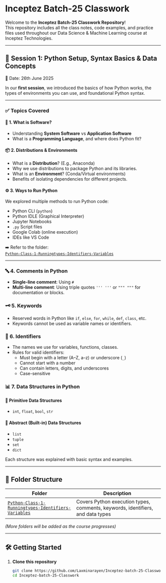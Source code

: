 # Inceptez Batch-25 Classwork

Welcome to the **Inceptez Batch-25 Classwork Repository**!  
This repository includes all the class notes, code examples, and practice files used throughout our Data Science & Machine Learning course at Inceptez Technologies.

---

## 📅 Session 1: Python Setup, Syntax Basics & Data Concepts  
📆 Date: 26th June 2025

In our **first session**, we introduced the basics of how Python works, the types of environments you can use, and foundational Python syntax.

---

### ✅ Topics Covered

#### 🧠 1. What is Software?
- Understanding **System Software** vs **Application Software**
- What is a **Programming Language**, and where does Python fit?

#### 📦 2. Distributions & Environments
- What is a **Distribution**? (E.g., Anaconda)
- Why we use distributions to package Python and its libraries.
- What is an **Environment**? (Conda/Virtual environments)
- Benefits of isolating dependencies for different projects.

#### ⚙️ 3. Ways to Run Python
We explored multiple methods to run Python code:
- Python CLI (`python`)
- Python IDLE (Graphical Interpreter)
- Jupyter Notebooks
- `.py` Script files
- Google Colab (online execution)
- IDEs like VS Code

➡️ Refer to the folder:  
[`Python-Class-1-Runningtypes-Identifiers-Variables`](./Python-Class-1-Runningtypes-Identifiers-Variables)

---

### 🔤 4. Comments in Python
- **Single-line comment**: Using `#`
- **Multi-line comment**: Using triple quotes `''' '''` or `""" """` for documentation or blocks.

### 🗝️ 5. Keywords
- Reserved words in Python like `if`, `else`, `for`, `while`, `def`, `class`, etc.
- Keywords cannot be used as variable names or identifiers.

### 🪪 6. Identifiers
- The names we use for variables, functions, classes.
- Rules for valid identifiers:
  - Must begin with a letter (A–Z, a–z) or underscore (`_`)
  - Cannot start with a number
  - Can contain letters, digits, and underscores
  - Case-sensitive

### 📊 7. Data Structures in Python

#### 🔹 Primitive Data Structures
- `int`, `float`, `bool`, `str`

#### 🔸 Abstract (Built-in) Data Structures
- `list`
- `tuple`
- `set`
- `dict`

Each structure was explained with basic syntax and examples.

---

## 📂 Folder Structure

| Folder | Description |
|--------|-------------|
| [`Python-Class-1-Runningtypes-Identifiers-Variables`](./Python-Class-1-Runningtypes-Identifiers-Variables) | Covers Python execution types, comments, keywords, identifiers, and data types |

*(More folders will be added as the course progresses)*

---

## 🛠 Getting Started

1. **Clone this repository**
   ```bash
   git clone https://github.com/Laxminarayen/Inceptez-batch-25-Classwork.git
   cd Inceptez-batch-25-Classwork
